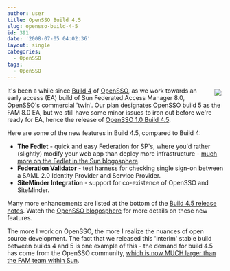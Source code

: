 ```yaml
---
author: user
title: OpenSSO Build 4.5
slug: opensso-build-4-5
id: 391
date: '2008-07-05 04:02:36'
layout: single
categories:
  - OpenSSO
tags:
  - OpenSSO
---
```


<span style="margin: 5px; float: right;">[![](https://opensso.dev.java.net/images/logo.gif)](http://opensso.org/)</span>

It's been a while since [Build 4](http://blogs.sun.com/superpat/entry/opensso_build_4) of [OpenSSO](http://opensso.org/), as we work towards an early access (EA) build of Sun Federated Access Manager 8.0, OpenSSO's commercial 'twin'. Our plan designates OpenSSO build 5 as the FAM 8.0 EA, but we still have some minor issues to iron out before we're ready for EA, hence the release of [OpenSSO 1.0 Build 4.5](https://opensso.dev.java.net/public/use/index.html#stableopensso).

Here are some of the new features in Build 4.5, compared to Build 4:

*   **The Fedlet** - quick and easy Federation for SP's, where you'd rather (slightly) modify your web app than deploy more infrastructure - [much more on the Fedlet in the Sun blogosphere](http://blogs.sun.com/main/tags/fedlet).
*   **Federation Validator** - test harness for checking single sign-on between a SAML 2.0 Identity Provider and Service Provider.
*   **SiteMinder Integration** - support for co-existence of OpenSSO and SiteMinder.

Many more enhancements are listed at the bottom of the [Build 4.5 release notes](http://download.java.net/general/opensso/stable/openssov1-build4.5/B45-ReleaseNotes.html). Watch the [OpenSSO blogosphere](http://planets.sun.com/OpenSSO/group/blogs/) for more details on these new features.

The more I work on OpenSSO, the more I realize the nuances of open source development. The fact that we released this 'interim' stable build between builds 4 and 5 is one example of this - the demand for build 4.5 has come from the OpenSSO community, [which is now MUCH larger than the FAM team within Sun](http://blogs.sun.com/superpat/entry/opensso_community_passes_700_members).